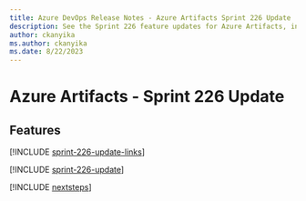 ```yaml
---
title: Azure DevOps Release Notes - Azure Artifacts Sprint 226 Update
description: See the Sprint 226 feature updates for Azure Artifacts, including next steps.
author: ckanyika
ms.author: ckanyika
ms.date: 8/22/2023
---
```


# Azure Artifacts - Sprint 226 Update

## Features

[!INCLUDE [sprint-226-update-links](../includes/artifacts/sprint-226-update-links.md)]

[!INCLUDE [sprint-226-update](../includes/artifacts/sprint-226-update.md)]

[!INCLUDE [nextsteps](../includes/nextsteps.md)]